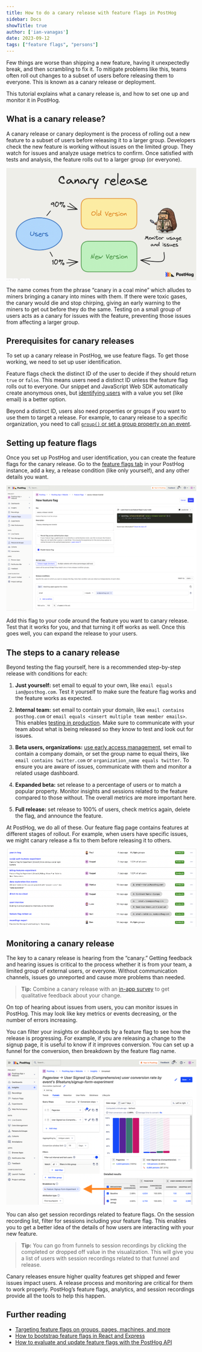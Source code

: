 ```yaml
---
title: How to do a canary release with feature flags in PostHog
sidebar: Docs
showTitle: true
author: ['ian-vanagas']
date: 2023-09-12
tags: ["feature flags", "persons"]
---
```


Few things are worse than shipping a new feature, having it unexpectedly break, and then scrambling to fix it. To mitigate problems like this, teams often roll out changes to a subset of users before releasing them to everyone. This is known as a canary release or deployment.

This tutorial explains what a canary release is, and how to set one up and monitor it in PostHog.

## What is a canary release?

A canary release or canary deployment is the process of rolling out a new feature to a subset of users before releasing it to a larger group. Developers check the new feature is working without issues on the limited group. They watch for issues and analyze usage metrics to confirm. Once satisfied with tests and analysis, the feature rolls out to a larger group (or everyone).

![Canary release](../images/tutorials/canary-release/canary.png)

The name comes from the phrase “canary in a coal mine” which alludes to miners bringing a canary into mines with them. If there were toxic gases, the canary would die and stop chirping, giving an early warning to the miners to get out before they do the same. Testing on a small group of users acts as a canary for issues with the feature, preventing those issues from affecting a larger group.

## Prerequisites for canary releases

To set up a canary release in PostHog, we use feature flags. To get those working, we need to set up user identification.

Feature flags check the distinct ID of the user to decide if they should return `true` or `false`. This means users need a distinct ID unless the feature flag rolls out to everyone. Our snippet and JavaScript Web SDK automatically create anonymous ones, but [identifying users](/docs/integrate/identifying-users) with a value you set (like email) is a better option.

Beyond a distinct ID, users also need properties or groups if you want to use them to target a release. For example, to canary release to a specific organization, you need to call [`group()` or set a group property on an event](/manual/group-analytics).

## Setting up feature flags

Once you set up PostHog and user identification, you can create the feature flags for the canary release. Go to the [feature flags tab](https://app.posthog.com/feature_flags) in your PostHog instance, add a key, a release condition (like only yourself), and any other details you want.

![Feature flags](../images/tutorials/canary-release/feature-flag.png)

Add this flag to your code around the feature you want to canary release. Test that it works for you, and that turning it off works as well. Once this goes well, you can expand the release to your users.

## The steps to a canary release

Beyond testing the flag yourself, here is a recommended step-by-step release with conditions for each:

1. **Just yourself:** set email to equal to your own, like `email equals ian@posthog.com`. Test it yourself to make sure the feature flag works and the feature works as expected.

2. **Internal team:** set email to contain your domain, like `email contains posthog.com` or `email equals <insert multiple team member emails>`. This enables [testing in production](/blog/testing-in-production). Make sure to communicate with your team about what is being released so they know to test and look out for issues.

3. **Beta users, organizations:** [use early access management](/docs/feature-flags/early-access-feature-management), set email to contain a company domain, or set the group name to equal theirs, like `email contains twitter.com` or `organization_name equals twitter`. To ensure you are aware of issues, communicate with them and monitor a related usage dashboard.

4. **Expanded beta:** set release to a percentage of users or to match a popular property. Monitor insights and sessions related to the feature compared to those without. The overall metrics are more important here.

5. **Full release:** set release to 100% of users, check metrics again, delete the flag, and announce the feature. 

At PostHog, we do all of these. Our feature flag page contains features at different stages of rollout. For example, when users have specific issues, we might canary release a fix to them before releasing it to others.

![PostHog's feature flags](../images/tutorials/canary-release/posthog-flags.png)

## Monitoring a canary release

The key to a canary release is hearing from the “canary.” Getting feedback and hearing issues is critical to the process whether it is from your team, a limited group of external users, or everyone. Without communication channels, issues go unreported and cause more problems than needed.

> **Tip:** Combine a canary release with an [in-app survey](/docs/surveys) to get qualitative feedback about your change.

On top of hearing about issues from users, you can monitor issues in PostHog. This may look like key metrics or events decreasing, or the number of errors increasing.

You can filter your insights or dashboards by a feature flag to see how the release is progressing. For example, if you are releasing a change to the signup page, it is useful to know if it improves conversion. You can set up a funnel for the conversion, then breakdown by the feature flag name.

![Funnel](../images/tutorials/canary-release/funnel.png)

You can also get session recordings related to feature flags. On the session recording list, filter for sessions including your feature flag. This enables you to get a better idea of the details of how users are interacting with your new feature.

> **Tip:** You can go from funnels to session recordings by clicking the completed or dropped off value in the visualization. This will give you a list of users with session recordings related to that funnel and release.

Canary releases ensure higher quality features get shipped and fewer issues impact users. A release process and monitoring are critical for them to work properly. PostHog’s feature flags, analytics, and session recordings provide all the tools to help this happen.

## Further reading

- [Targeting feature flags on groups, pages, machines, and more](/tutorials/group-page-machine-flags)
- [How to bootstrap feature flags in React and Express](/tutorials/bootstrap-feature-flags-react)
- [How to evaluate and update feature flags with the PostHog API](/tutorials/api-feature-flags)